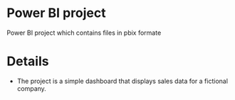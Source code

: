 # Power BI project
 Power BI project which contains files in pbix formate

# Details
- The project is a simple dashboard that displays sales data for a fictional company.